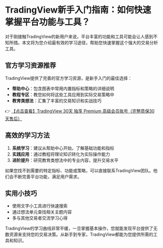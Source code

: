 # TradingView新手入门指南：如何快速掌握平台功能与工具？

对于刚接触TradingView的新用户来说，平台丰富的功能和工具可能会让人感到不知所措。本文将为您介绍最有效的学习途径，帮助您快速掌握这个强大的交易分析工具。

## 官方学习资源推荐

TradingView提供了完善的官方学习资源，是新手入门的最佳选择：

- **帮助中心**：包含图表中常用内置指标和策略的详细说明
- **教程专区**：教您如何将这些工具应用到实际交易策略中
- **教育类想法**：汇集了丰富的交易知识和实战技巧

👉 [【点击查看】TradingView 30天 独享 Premium 高级会员账号（完整质保30天售后）](https://bit.ly/TradingView-Pro)

## 高效的学习方法

1. **系统学习**：建议从帮助中心开始，了解基础功能和指标
2. **实践应用**：通过教程将理论知识转化为实际操作能力
3. **进阶提升**：研究教育类想法中的专业内容，提升交易水平

如果您找不到需要的特定指标、功能或策略，可以直接联系TradingView团队。他们会不断完善平台功能，满足用户需求。

## 实用小技巧

- 使用文字小工具进行快速搜索
- 通过想法单元查找相关主题内容
- 多与其他交易者交流学习心得

TradingView的学习曲线非常平缓，一旦掌握基本操作，您就能发现平台提供了无数资源来支持您的交易决策。从新手到专家，TradingView都能为您提供所需的工具和知识。
